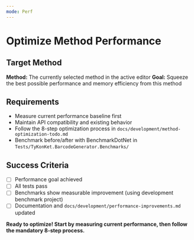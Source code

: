 ```yaml
---
mode: Perf
---
```


# Optimize Method Performance

## Target Method
**Method:** The currently selected method in the active editor
**Goal:** Squeeze the best possible performance and memory efficiency from this method

## Requirements
- Measure current performance baseline first
- Maintain API compatibility and existing behavior
- Follow the 8-step optimization process in `docs/development/method-optimization-todo.md`
- Benchmark before/after with BenchmarkDotNet in `Tests/TyKonKet.BarcodeGenerator.Benchmarks/`

## Success Criteria
- [ ] Performance goal achieved
- [ ] All tests pass
- [ ] Benchmarks show measurable improvement (using development benchmark project)
- [ ] Documentation and `docs/development/performance-improvements.md` updated

**Ready to optimize! Start by measuring current performance, then follow the mandatory 8-step process.**